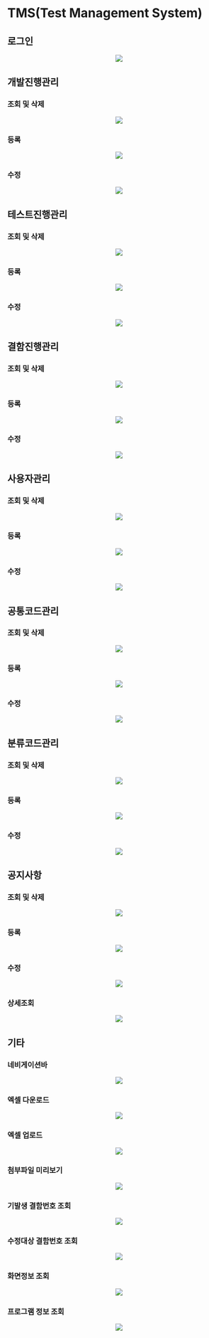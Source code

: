 # TMS(Test Management System)

## 로그인

<p align="center">
  <img src="docs/assets/로그인화면.png" />
</p>

## 개발진행관리

### 조회 및 삭제

<p align="center">
  <img src="docs/assets/개발진행관리.png" />
</p>

### 등록

<p align="center">
  <img src="docs/assets/개발진행관리_등록.png" />
</p>

### 수정

<p align="center">
  <img src="docs/assets/개발진행관리_수정.png" />
</p>

## 테스트진행관리

### 조회 및 삭제

<p align="center">
  <img src="docs/assets/테스트진행관리.png" />
</p>

### 등록

<p align="center">
  <img src="docs/assets/테스트진행관리_등록.png" />
</p>

### 수정

<p align="center">
  <img src="docs/assets/테스트진행관리_수정.png" />
</p>

## 결함진행관리

### 조회 및 삭제

<p align="center">
  <img src="docs/assets/결함진행관리.png" />
</p>

### 등록

<p align="center">
  <img src="docs/assets/결함진행관리_등록.png" />
</p>

### 수정

<p align="center">
  <img src="docs/assets/결함진행관리_수정.png" />
</p>

## 사용자관리

### 조회 및 삭제

<p align="center">
  <img src="docs/assets/사용자관리.png" />
</p>

### 등록

<p align="center">
  <img src="docs/assets/사용자관리_등록.jpg" />
</p>

### 수정

<p align="center">
  <img src="docs/assets/사용자관리_수정.jpg" />
</p>

## 공통코드관리

### 조회 및 삭제

<p align="center">
  <img src="docs/assets/공통코드관리.png" />
</p>

### 등록

<p align="center">
  <img src="docs/assets/공통코드관리_등록.jpg" />
</p>

### 수정

<p align="center">
  <img src="docs/assets/공통코드관리_수정.jpg" />
</p>

## 분류코드관리

### 조회 및 삭제

<p align="center">
  <img src="docs/assets/분류코드관리.png" />
</p>

### 등록

<p align="center">
  <img src="docs/assets/분류코드관리_등록.jpg" />
</p>

### 수정

<p align="center">
  <img src="docs/assets/분류코드관리_수정.jpg" />
</p>

## 공지사항

### 조회 및 삭제

<p align="center">
  <img src="docs/assets/공지사항.png" />
</p>

### 등록

<p align="center">
  <img src="docs/assets/공지사항_등록.jpg" />
</p>

### 수정

<p align="center">
  <img src="docs/assets/공지사항_수정.jpg" />
</p>

### 상세조회

<p align="center">
  <img src="docs/assets/공지사항_상세.jpg" />
</p>

## 기타

### 네비게이션바

<p align="center">
  <img src="docs/assets/네비게이션바.jpg" />
</p>

### 엑셀 다운로드

<p align="center">
  <img src="docs/assets/엑셀다운로드.jpg" />
</p>

### 엑셀 업로드

<p align="center">
  <img src="docs/assets/엑셀업로드.jpg" />
</p>

### 첨부파일 미리보기

<p align="center">
  <img src="docs/assets/첨부파일 미리보기.jpg" />
</p>

### 기발생 결함번호 조회

<p align="center">
  <img src="docs/assets/기발생 결함번호 조회.jpg" />
</p>

### 수정대상 결함번호 조회

<p align="center">
  <img src="docs/assets/수정대상 결함번호 조회.jpg" />
</p>

### 화면정보 조회

<p align="center">
  <img src="docs/assets/화면조회.jpg" />
</p>

### 프로그램 정보 조회

<p align="center">
  <img src="docs/assets/프로그램 조회.jpg" />
</p>
